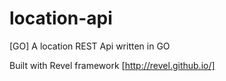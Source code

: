 location-api
============

[GO] A location REST Api written in GO

Built with Revel framework [http://revel.github.io/]
